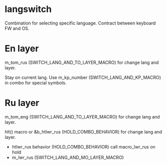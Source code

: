 # langswitch
Combination for selecting specific language. Contract between keyboard FW and OS.

# En layer
m_tom_rus (SWITCH_LANG_AND_TO_LAYER_MACRO) for change lang and layer.

Stay on current lang. Use m_kp_number (SWITCH_LANG_AND_KP_MACRO) in combo for special symbols.

# Ru layer
m_tom_eng (SWITCH_LANG_AND_TO_LAYER_MACRO) for change lang and layer.

hlt() macro or &b_htlwr_rus (HOLD_COMBO_BEHAVIOR) for change lang and layer.
 - htlwr_rus behavior (HOLD_COMBO_BEHAVIOR) call macro_lwr_rus on hold
 - m_lwr_rus (SWITCH_LANG_AND_MO_LAYER_MACRO) 
